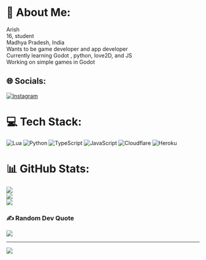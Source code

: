 # 💫 About Me:
Arish<br>16, student<br>Madhya Pradesh, India<br>Wants to be game developer and app developer <br>Currently learning Godot , python, love2D, and JS<br>Working on simple games in Godot


## 🌐 Socials:
[![Instagram](https://img.shields.io/badge/Instagram-%23E4405F.svg?logo=Instagram&logoColor=white)](https://instagram.com/@__arish_) 

# 💻 Tech Stack:
![Lua](https://img.shields.io/badge/lua-%232C2D72.svg?style=for-the-badge&logo=lua&logoColor=white) ![Python](https://img.shields.io/badge/python-3670A0?style=for-the-badge&logo=python&logoColor=ffdd54) ![TypeScript](https://img.shields.io/badge/typescript-%23007ACC.svg?style=for-the-badge&logo=typescript&logoColor=white) ![JavaScript](https://img.shields.io/badge/javascript-%23323330.svg?style=for-the-badge&logo=javascript&logoColor=%23F7DF1E) ![Cloudflare](https://img.shields.io/badge/Cloudflare-F38020?style=for-the-badge&logo=Cloudflare&logoColor=white) ![Heroku](https://img.shields.io/badge/heroku-%23430098.svg?style=for-the-badge&logo=heroku&logoColor=white)
# 📊 GitHub Stats:
![](https://github-readme-stats.vercel.app/api?username=Arishdev&theme=dark&hide_border=true&include_all_commits=false&count_private=false)<br/>
![](https://github-readme-streak-stats.herokuapp.com/?user=Arishdev&theme=dark&hide_border=true)<br/>
![](https://github-readme-stats.vercel.app/api/top-langs/?username=Arishdev&theme=dark&hide_border=true&include_all_commits=false&count_private=false&layout=compact)

### ✍️ Random Dev Quote
![](https://quotes-github-readme.vercel.app/api?type=horizontal&theme=radical)

---
[![](https://visitcount.itsvg.in/api?id=Arishdev&icon=0&color=0)](https://visitcount.itsvg.in)

<!-- Proudly created with GPRM ( https://gprm.itsvg.in ) -->
